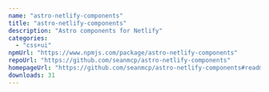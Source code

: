 ```yaml
---
name: "astro-netlify-components"
title: "astro-netlify-components"
description: "Astro components for Netlify"
categories:
  - "css+ui"
npmUrl: "https://www.npmjs.com/package/astro-netlify-components"
repoUrl: "https://github.com/seanmcp/astro-netlify-components"
homepageUrl: "https://github.com/seanmcp/astro-netlify-components#readme"
downloads: 31
---
```

